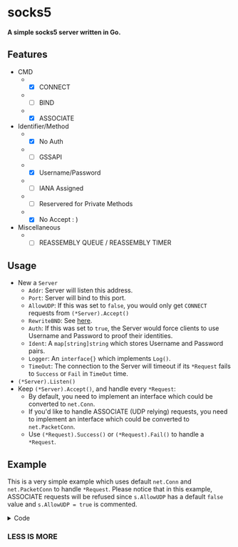 # socks5

**A simple socks5 server written in Go.**

## Features
* CMD
  * - [x] CONNECT
  * - [ ] BIND
  * - [x] ASSOCIATE
* Identifier/Method
  * - [x] No Auth
  * - [ ] GSSAPI
  * - [x] Username/Password
  * - [ ] IANA Assigned
  * - [ ] Reservered for Private Methods
  * - [x] No Accept : )
* Miscellaneous
  * - [ ] REASSEMBLY QUEUE / REASSEMBLY TIMER

## Usage
* New a `Server`
  * `Addr`: Server will listen this address.
  * `Port`: Server will bind to this port.
  * `AllowUDP`: If this was set to `false`, you would only get `CONNECT` requests from `(*Server).Accept()`
  * `RewriteBND`: See [here](https://github.com/capric98/socks5/blob/master/type.go#L83).
  * `Auth`: If this was set to `true`, the Server would force clients to use Username and Password to proof their identities.
  * `Ident`: A `map[string]string` which stores Username and Password pairs.
  * `Logger`: An `interface{}` which implements `Log()`.
  * `TimeOut`: The connection to the Server will timeout if its `*Request` fails to `Success` or `Fail` in `TimeOut` time.
* `(*Server).Listen()`
* Keep `(*Server).Accept()`, and handle every `*Request`:
  * By default, you need to implement an interface which could be converted to `net.Conn`.
  * If you'd like to handle ASSOCIATE (UDP relying) requests, you need to implement an interface which could be converted to `net.PacketConn`.
  * Use `(*Request).Success()` or `(*Request).Fail()` to handle a `*Request`.

## Example
This is a very simple example which uses default `net.Conn` and `net.PacketConn` to handle `*Request`. Please notice that in this example, ASSOCIATE requests will be refused since `s.AllowUDP` has a default `false` value and `s.AllowUDP = true` is commented.

<details>
  <summary>Code</summary>

```golang
package main

import (
	"log"
	"net"
	"strconv"
	"time"

	"github.com/capric98/socks5"
)

func main() {
	s := &socks5.Server{
		Addr: "127.0.0.1",
		Port: 1080,
		// For silent running, use Logger: socks5.NoLogger{}.
		// You could also implement your Logger interface if you like :)
	}

	// If you would like to require an authentication:
	//
	// id := make(map[string]string)
	// id["username"] = "password!"
	// ...
	// s.Auth = true
	// s.Ident = id
	
	// If you would like to accept UDP replying:
	//
	// s.AllowUDP = true
	//
	// Read this to know in what situation you'd
	// like to appoint RewriteBND:
	// https://github.com/capric98/socks5/blob/master/type.go#L83
	// (optional) s.RewriteBND = YourPublicIP
	
	if e := s.Listen(); e != nil {
		log.Fatal(e)
	}
	// To stop the server: s.Shutdown()
	
	var DST string
	for {
		req := s.Accept()
	
		if req != nil {
			go func(req *socks5.Request) {
				if req.ATYP == socks5.ATYPDOMAIN {
					DST = string(req.DST_ADDR)
				} else {
					DST = (net.IP(req.DST_ADDR)).String()
				}
	
				switch req.CMD {
				case socks5.CONNECT:
					log.Println("CONNECT:", req.ClientAddr(), "->", DST+":"+strconv.Itoa(int(req.DST_PORT)))
					now := time.Now()
					conn, err := net.DialTimeout("tcp", DST+":"+strconv.Itoa(int(req.DST_PORT)), 10*time.Second)
					log.Println("Dial to", DST+":"+strconv.Itoa(int(req.DST_PORT)), "in", time.Since(now).String())
					if err != nil {
						req.Fail(err)
					} else {
						req.Success(conn)
					}
				case socks5.ASSOCIATE:
					log.Println("ASSOCIATE:", req.ClientAddr(), "->", DST+":"+strconv.Itoa(int(req.DST_PORT)))
					pl, e := net.ListenPacket("udp", ":")
					if e != nil {
						req.Fail(e)
					} else {
						req.Success(pl)
					}
				}
			}(req)
		}
	}
}
```

</details>

### LESS IS MORE
